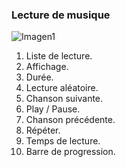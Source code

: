 ### Lecture de musique

![Imagen1](http://static.energysistem.com/images/manuals/42499/56dd9e99bc562.jpg)

1. Liste de lecture.
2. Affichage.
3. Durée.
4. Lecture aléatoire.
5. Chanson suivante.
6. Play / Pause.
7. Chanson précédente.
8. Répéter.
9. Temps de lecture.
10. Barre de progression.
